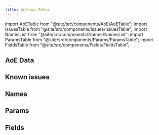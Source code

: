 ```yaml
---
title: Archaic Petra
---
```


import AoETable from "@site/src/components/AoE/AoETable";
import IssuesTable from "@site/src/components/Issues/IssuesTable";
import NamesList from "@site/src/components/Names/NamesList";
import ParamsTable from "@site/src/components/Params/ParamsTable";
import FieldsTable from "@site/src/components/Fields/FieldsTable";

## AoE Data

<AoETable item_key="archaicpetra" data_src="artifact" />

## Known issues

<IssuesTable item_key="archaicpetra" data_src="artifact" />

## Names

<NamesList item_key="archaicpetra" data_src="artifact" />

## Params

<ParamsTable item_key="archaicpetra" data_src="artifact" />

## Fields

<FieldsTable item_key="archaicpetra" data_src="artifact" />
